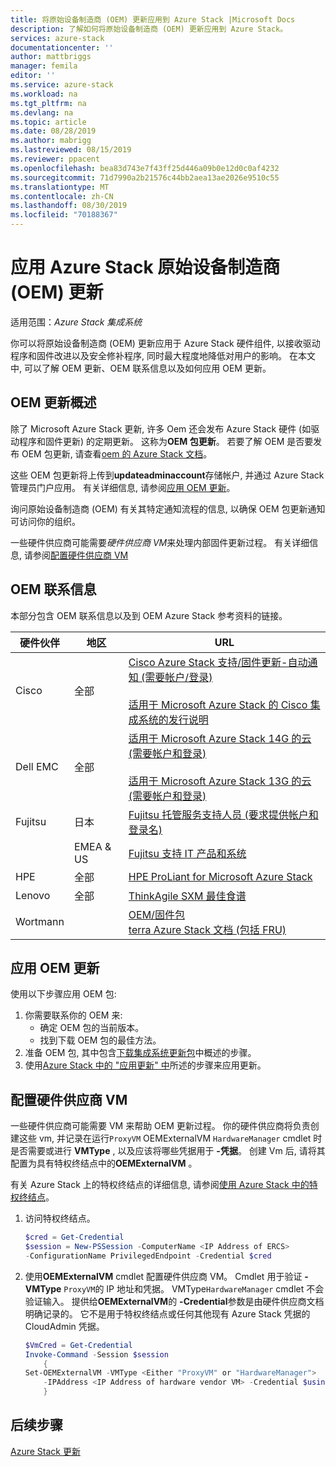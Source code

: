 ```yaml
---
title: 将原始设备制造商 (OEM) 更新应用到 Azure Stack |Microsoft Docs
description: 了解如何将原始设备制造商 (OEM) 更新应用到 Azure Stack。
services: azure-stack
documentationcenter: ''
author: mattbriggs
manager: femila
editor: ''
ms.service: azure-stack
ms.workload: na
ms.tgt_pltfrm: na
ms.devlang: na
ms.topic: article
ms.date: 08/28/2019
ms.author: mabrigg
ms.lastreviewed: 08/15/2019
ms.reviewer: ppacent
ms.openlocfilehash: bea83d743e7f43ff25d446a09b0e12d0c0af4232
ms.sourcegitcommit: 71d7990a2b21576c44bb2aea13ae2026e9510c55
ms.translationtype: MT
ms.contentlocale: zh-CN
ms.lasthandoff: 08/30/2019
ms.locfileid: "70188367"
---
```

# <a name="apply-azure-stack-original-equipment-manufacturer-oem-updates"></a>应用 Azure Stack 原始设备制造商 (OEM) 更新

适用范围：*Azure Stack 集成系统*

你可以将原始设备制造商 (OEM) 更新应用于 Azure Stack 硬件组件, 以接收驱动程序和固件改进以及安全修补程序, 同时最大程度地降低对用户的影响。 在本文中, 可以了解 OEM 更新、OEM 联系信息以及如何应用 OEM 更新。

## <a name="overview-of-oem-updates"></a>OEM 更新概述

除了 Microsoft Azure Stack 更新, 许多 Oem 还会发布 Azure Stack 硬件 (如驱动程序和固件更新) 的定期更新。 这称为**OEM 包更新**。 若要了解 OEM 是否要发布 OEM 包更新, 请查看[oem 的 Azure Stack 文档](#oem-contact-information)。

这些 OEM 包更新将上传到**updateadminaccount**存储帐户, 并通过 Azure Stack 管理员门户应用。 有关详细信息, 请参阅[应用 OEM 更新](#apply-oem-updates)。

询问原始设备制造商 (OEM) 有关其特定通知流程的信息, 以确保 OEM 包更新通知可访问你的组织。

一些硬件供应商可能需要*硬件供应商 VM*来处理内部固件更新过程。 有关详细信息, 请参阅[配置硬件供应商 VM](#configure-hardware-vendor-vm)

## <a name="oem-contact-information"></a>OEM 联系信息 

本部分包含 OEM 联系信息以及到 OEM Azure Stack 参考资料的链接。

| 硬件伙伴 | 地区 | URL |
|------------------|--------|-------------------------------------------------------------------------------------------------------------------------------------------------------------------------------------------------------------------------------------------------------------------------------------------------------------------------------------------|
| Cisco | 全部 | [Cisco Azure Stack 支持/固件更新-自动通知 (需要帐户/登录)](https://software.cisco.com/download/redirect?i=!y&mdfid=283862063&softwareid=286320368&release=1.0(0)&os=)<br><br>[适用于 Microsoft Azure Stack 的 Cisco 集成系统的发行说明](https://www.cisco.com/c/en/us/support/servers-unified-computing/ucs-c-series-rack-mount-ucs-managed-server-software/products-release-notes-list.html) |
| Dell EMC | 全部 | [适用于 Microsoft Azure Stack 14G 的云 (需要帐户和登录)](https://support.emc.com/downloads/44615_Cloud-for-Microsoft-Azure-Stack-14G)<br><br>[适用于 Microsoft Azure Stack 13G 的云 (需要帐户和登录)](https://support.emc.com/downloads/42238_Cloud-for-Microsoft-Azure-Stack-13G) |
| Fujitsu | 日本 | [Fujitsu 托管服务支持人员 (要求提供帐户和登录名)](https://eservice.fujitsu.com/supportdesk-web/) |
|  | EMEA &AMP; US | [Fujitsu 支持 IT 产品和系统](https://support.ts.fujitsu.com/IndexContact.asp?lng=COM&ln=no&LC=del) |
| HPE | 全部 | [HPE ProLiant for Microsoft Azure Stack](http://www.hpe.com/info/MASupdates) |
| Lenovo | 全部 | [ThinkAgile SXM 最佳食谱](https://datacentersupport.lenovo.com/us/en/solutions/ht505122)
| Wortmann |  | [OEM/固件包](https://drive.terracloud.de/dl/fiTdTb66mwDAJWgUXUW8KNsd/OEM)<br>[terra Azure Stack 文档 (包括 FRU)](https://drive.terracloud.de/dl/fiWGZwCySZSQyNdykXCFiVCR/TerraAzSDokumentation)

## <a name="apply-oem-updates"></a>应用 OEM 更新

使用以下步骤应用 OEM 包:

1. 你需要联系你的 OEM 来:
      - 确定 OEM 包的当前版本。  
      - 找到下载 OEM 包的最佳方法。  
2. 准备 OEM 包, 其中包含[下载集成系统更新包](azure-stack-servicing-policy.md)中概述的步骤。
3. 使用[Azure Stack 中的 "应用更新" 中](azure-stack-apply-updates.md)所述的步骤来应用更新。

## <a name="configure-hardware-vendor-vm"></a>配置硬件供应商 VM

一些硬件供应商可能需要 VM 来帮助 OEM 更新过程。 你的硬件供应商将负责创建这些 vm, 并记录在运行`ProxyVM` OEMExternalVM `HardwareManager` cmdlet 时是否需要或进行 **VMType** , 以及应该将哪些凭据用于 **-凭据**。 创建 Vm 后, 请将其配置为具有特权终结点中的**OEMExternalVM** 。

有关 Azure Stack 上的特权终结点的详细信息, 请参阅[使用 Azure Stack 中的特权终结点](azure-stack-privileged-endpoint.md)。

1.  访问特权终结点。

    ```powershell  
    $cred = Get-Credential
    $session = New-PSSession -ComputerName <IP Address of ERCS>
    -ConfigurationName PrivilegedEndpoint -Credential $cred
    ```

2. 使用**OEMExternalVM** cmdlet 配置硬件供应商 VM。 Cmdlet 用于验证 **-VMType** `ProxyVM`的 IP 地址和凭据。 VMType`HardwareManager` cmdlet 不会验证输入。 提供给**OEMExternalVM**的 **-Credential**参数是由硬件供应商文档明确记录的。  它不是用于特权终结点或任何其他现有 Azure Stack 凭据的 CloudAdmin 凭据。

    ```powershell  
    $VmCred = Get-Credential
    Invoke-Command -Session $session
        { 
    Set-OEMExternalVM -VMType <Either "ProxyVM" or "HardwareManager">
        -IPAddress <IP Address of hardware vendor VM> -Credential $using:VmCred
        }
    ```

## <a name="next-steps"></a>后续步骤

[Azure Stack 更新](azure-stack-updates.md)
